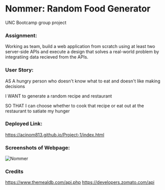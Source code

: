 # Nommer: Random Food Generator 

UNC Bootcamp group project

### Assignment:

Working as team, build a web application from scratch using at least two server-side APIs and execute a design that solves a real-world problem by integratiing data recieved from the APIs. 

### User Story:

AS A hungry person who doesn't know what to eat and doesn't like making decisions

I WANT to generate a random recipe and restaurant 

SO THAT I can choose whether to cook that recipe or eat out at the restaurant to satiate my hunger

### Deployed Link:

https://acinom813.github.io/Project-1/index.html

### Screenshots of Webpage: 

![Nommer](/assets/images/)

### Credits

https://www.themealdb.com/api.php
https://developers.zomato.com/api
